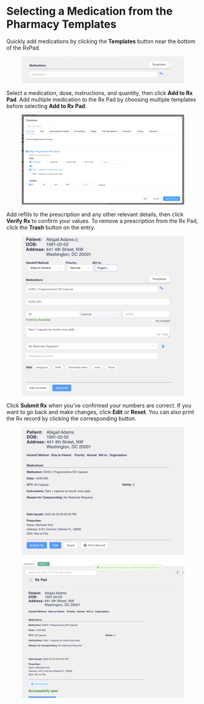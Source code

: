 # Selecting a Medication from the Pharmacy Templates

Quickly add medications by clicking the **Templates** button near the bottom of the RxPad.

<figure><img src="../.gitbook/assets/image (47).png" alt="" width="563"><figcaption></figcaption></figure>

Select a medication, dose, instructions, and quantity, then click **Add to Rx Pad**. Add multiple medication to the Rx Pad by choosing multiple templates before selecting **Add to Rx Pad**.

<figure><img src="../.gitbook/assets/image (48).png" alt=""><figcaption></figcaption></figure>

Add refills to the prescription and any other relevant details, then click **Verify Rx** to confirm your values. To remove a prescription from the Rx Pad, click the **Trash** button on the entry.

<figure><img src="../.gitbook/assets/image (49).png" alt="" width="563"><figcaption></figcaption></figure>

Click **Submit Rx** when you've confirmed your numbers are correct. If you want to go back and make changes, click **Edit** or **Reset**. You can also print the Rx record by clicking the corresponding button.

<figure><img src="../.gitbook/assets/image (69).png" alt=""><figcaption></figcaption></figure>

<figure><img src="../.gitbook/assets/image (70).png" alt=""><figcaption></figcaption></figure>
